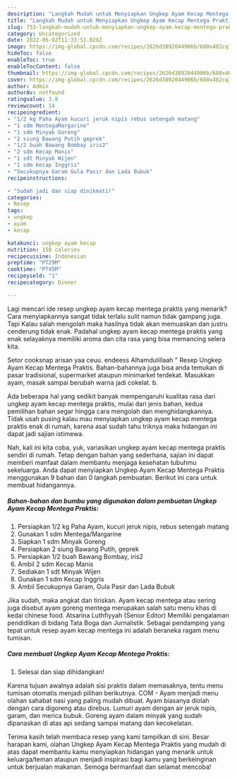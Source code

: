 ```yaml
---
description: "Langkah Mudah untuk Menyiapkan Ungkep Ayam Kecap Mentega Praktis yang Lezat "
title: "Langkah Mudah untuk Menyiapkan Ungkep Ayam Kecap Mentega Praktis yang Lezat "
slug: 753-langkah-mudah-untuk-menyiapkan-ungkep-ayam-kecap-mentega-praktis-yang-lezat
category: Uncategorized
date: 2022-06-02T11:33:51.028Z
image: https://img-global.cpcdn.com/recipes/2626d3892044906b/680x482cq70/ungkep-ayam-kecap-mentega-praktis-foto-resep-utama.jpg
hideToc: false
enableToc: true
enableTocContent: false
thumbnail: https://img-global.cpcdn.com/recipes/2626d3892044906b/680x482cq70/ungkep-ayam-kecap-mentega-praktis-foto-resep-utama.jpg
cover: https://img-global.cpcdn.com/recipes/2626d3892044906b/680x482cq70/ungkep-ayam-kecap-mentega-praktis-foto-resep-utama.jpg
author: Admin
authorAv: notfound
ratingvalue: 3.8
reviewcount: 14
recipeingredient:
- "1/2 kg Paha Ayam kucuri jeruk nipis rebus setengah matang"
- "1 sdm MentegaMargarine"
- "1 sdm Minyak Goreng"
- "2 siung Bawang Putih geprek"
- "1/2 buah Bawang Bombay iris2"
- "2 sdm Kecap Manis"
- "1 sdt Minyak Wijen"
- "1 sdm Kecap Inggris"
- "Secukupnya Garam Gula Pasir dan Lada Bubuk"
recipeinstructions:

- "Sudah jadi dan siap dinikmati!"
categories:
- Resep
tags:
- ungkep
- ayam
- kecap

katakunci: ungkep ayam kecap 
nutrition: 158 calories
recipecuisine: Indonesian
preptime: "PT29M"
cooktime: "PT45M"
recipeyield: "1"
recipecategory: Dinner

---
```



Lagi mencari ide resep ungkep ayam kecap mentega praktis yang menarik? Cara menyiapkannya sangat tidak terlalu sulit namun tidak gampang juga. Tapi Kalau salah mengolah maka hasilnya tidak akan memuaskan dan justru cenderung tidak enak. Padahal ungkep ayam kecap mentega praktis yang enak selayaknya memiliki aroma dan cita rasa yang bisa memancing selera kita.


Setor cooksnap arisan yaa ceuu. endeess Alhamdulillaah &#34; Resep Ungkep Ayam Kecap Mentega Praktis. Bahan-bahannya juga bisa anda temukan di pasar tradisional, supermarket ataupun minimarket terdekat. Masukkan ayam, masak sampai berubah warna jadi cokelat. b.

Ada beberapa hal yang sedikit banyak mempengaruhi kualitas rasa dari ungkep ayam kecap mentega praktis, mulai dari jenis bahan, kedua pemilihan bahan segar hingga cara mengolah dan menghidangkannya. Tidak usah pusing kalau mau menyiapkan ungkep ayam kecap mentega praktis enak di rumah, karena asal sudah tahu triknya maka hidangan ini dapat jadi sajian istimewa.


Nah, kali ini kita coba, yuk, variasikan ungkep ayam kecap mentega praktis sendiri di rumah. Tetap dengan bahan yang sederhana, sajian ini dapat memberi manfaat dalam membantu menjaga kesehatan tubuhmu sekeluarga. Anda dapat menyiapkan Ungkep Ayam Kecap Mentega Praktis menggunakan 9 bahan dan 0 langkah pembuatan. Berikut ini cara untuk membuat hidangannya.

<!--inarticleads1-->

##### Bahan-bahan dan bumbu yang digunakan dalam pembuatan Ungkep Ayam Kecap Mentega Praktis:

1. Persiapkan 1/2 kg Paha Ayam, kucuri jeruk nipis, rebus setengah matang
1. Gunakan 1 sdm Mentega/Margarine
1. Siapkan 1 sdm Minyak Goreng
1. Persiapkan 2 siung Bawang Putih, geprek
1. Persiapkan 1/2 buah Bawang Bombay, iris2
1. Ambil 2 sdm Kecap Manis
1. Sediakan 1 sdt Minyak Wijen
1. Gunakan 1 sdm Kecap Inggris
1. Ambil Secukupnya Garam, Gula Pasir dan Lada Bubuk


Jika sudah, maka angkat dan tiriskan. Ayam kecap mentega atau sering juga disebut ayam goreng mentega merupakan salah satu menu khas di kedai chinese food. Atsarina Luthfiyyah (Senior Editor) Memiliki pengalaman pendidikan di bidang Tata Boga dan Jurnalistik. Sebagai pendamping yang tepat untuk resep ayam kecap mentega ini adalah beraneka ragam menu tumisan. 

<!--inarticleads2-->

##### Cara membuat Ungkep Ayam Kecap Mentega Praktis:


1. Selesai dan siap dihidangkan!

Karena tujuan awalnya adalah sisi praktis dalam memasaknya, tentu menu tumisan otomatis menjadi pilihan berikutnya. COM - Ayam menjadi menu olahan sahabat nasi yang paling mudah dibuat. Ayam biasanya diolah dengan cara digoreng atau direbus. Lumuri ayam dengan air jeruk nipis, garam, dan merica bubuk. Goreng ayam dalam minyak yang sudah dipanaskan di atas api sedang sampai matang dan kecokelatan. 

Terima kasih telah membaca resep yang kami tampilkan di sini. Besar harapan kami, olahan Ungkep Ayam Kecap Mentega Praktis yang mudah di atas dapat membantu kamu menyiapkan hidangan yang menarik untuk keluarga/teman ataupun menjadi inspirasi bagi kamu yang berkeinginan untuk berjualan makanan. Semoga bermanfaat dan selamat mencoba!
